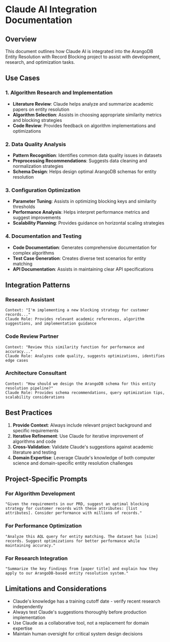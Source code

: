# Claude AI Integration Documentation

## Overview

This document outlines how Claude AI is integrated into the ArangoDB Entity Resolution with Record Blocking project to assist with development, research, and optimization tasks.

## Use Cases

### 1. Algorithm Research and Implementation
- **Literature Review**: Claude helps analyze and summarize academic papers on entity resolution
- **Algorithm Selection**: Assists in choosing appropriate similarity metrics and blocking strategies
- **Code Review**: Provides feedback on algorithm implementations and optimizations

### 2. Data Quality Analysis
- **Pattern Recognition**: Identifies common data quality issues in datasets
- **Preprocessing Recommendations**: Suggests data cleaning and normalization strategies
- **Schema Design**: Helps design optimal ArangoDB schemas for entity resolution

### 3. Configuration Optimization
- **Parameter Tuning**: Assists in optimizing blocking keys and similarity thresholds
- **Performance Analysis**: Helps interpret performance metrics and suggest improvements
- **Scalability Planning**: Provides guidance on horizontal scaling strategies

### 4. Documentation and Testing
- **Code Documentation**: Generates comprehensive documentation for complex algorithms
- **Test Case Generation**: Creates diverse test scenarios for entity matching
- **API Documentation**: Assists in maintaining clear API specifications

## Integration Patterns

### Research Assistant
```
Context: "I'm implementing a new blocking strategy for customer records..."
Claude Role: Provides relevant academic references, algorithm suggestions, and implementation guidance
```

### Code Review Partner
```
Context: "Review this similarity function for performance and accuracy..."
Claude Role: Analyzes code quality, suggests optimizations, identifies edge cases
```

### Architecture Consultant
```
Context: "How should we design the ArangoDB schema for this entity resolution pipeline?"
Claude Role: Provides schema recommendations, query optimization tips, scalability considerations
```

## Best Practices

1. **Provide Context**: Always include relevant project background and specific requirements
2. **Iterative Refinement**: Use Claude for iterative improvement of algorithms and code
3. **Cross-Validation**: Validate Claude's suggestions against academic literature and testing
4. **Domain Expertise**: Leverage Claude's knowledge of both computer science and domain-specific entity resolution challenges

## Project-Specific Prompts

### For Algorithm Development
```
"Given the requirements in our PRD, suggest an optimal blocking strategy for customer records with these attributes: [list attributes]. Consider performance with millions of records."
```

### For Performance Optimization
```
"Analyze this AQL query for entity matching. The dataset has [size] records. Suggest optimizations for better performance while maintaining accuracy."
```

### For Research Integration
```
"Summarize the key findings from [paper title] and explain how they apply to our ArangoDB-based entity resolution system."
```

## Limitations and Considerations

- Claude's knowledge has a training cutoff date - verify recent research independently
- Always test Claude's suggestions thoroughly before production implementation
- Use Claude as a collaborative tool, not a replacement for domain expertise
- Maintain human oversight for critical system design decisions
